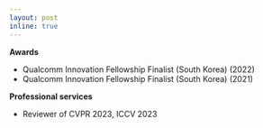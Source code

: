 ```yaml
---
layout: post
inline: true
---
```


**Awards**
- Qualcomm Innovation Fellowship Finalist (South Korea) (2022)
- Qualcomm Innovation Fellowship Finalist (South Korea) (2021)

**Professional services**
- Reviewer of CVPR 2023, ICCV 2023
